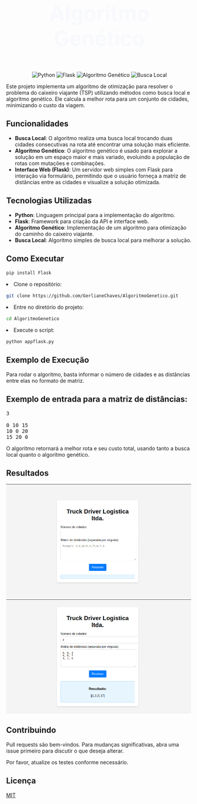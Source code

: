 <h1><p style="text-align: center; color: #f8f9fd; font-size: 2em;">Algoritmo Genético</p></h1>

<p align="center">
    <img src="https://img.shields.io/badge/-Python-3776AB?style=for-the-badge&logo=python&logoColor=white" alt="Python">
    <img src="https://img.shields.io/badge/-Flask-000000?style=for-the-badge&logo=flask&logoColor=white" alt="Flask">
    <img src="https://img.shields.io/badge/-Algoritmo%20Gen%C3%A9tico-FFD700?style=for-the-badge&logo=python&logoColor=white" alt="Algoritmo Genético">
    <img src="https://img.shields.io/badge/-Busca%20Local-999999?style=for-the-badge&logo=python&logoColor=white" alt="Busca Local">
</p>


<p>Este projeto implementa um algoritmo de otimização para resolver o problema do caixeiro viajante (TSP) utilizando métodos como busca local e algoritmo genético. Ele calcula a melhor rota para um conjunto de cidades, minimizando o custo da viagem.</p>

<h2>Funcionalidades</h2>
<ul>
  <li><strong>Busca Local</strong>: O algoritmo realiza uma busca local trocando duas cidades consecutivas na rota até encontrar uma solução mais eficiente.</li>
  <li><strong>Algoritmo Genético</strong>: O algoritmo genético é usado para explorar a solução em um espaço maior e mais variado, evoluindo a população de rotas com mutações e combinações.</li>
  <li><strong>Interface Web (Flask)</strong>: Um servidor web simples com Flask para interação via formulário, permitindo que o usuário forneça a matriz de distâncias entre as cidades e visualize a solução otimizada.</li>
</ul>

<h2>Tecnologias Utilizadas</h2>
<ul>
  <li><strong>Python</strong>: Linguagem principal para a implementação do algoritmo.</li>
  <li><strong>Flask</strong>: Framework para criação da API e interface web.</li>
  <li><strong>Algoritmo Genético</strong>: Implementação de um algoritmo para otimização do caminho do caixeiro viajante.</li>
  <li><strong>Busca Local</strong>: Algoritmo simples de busca local para melhorar a solução.</li>
</ul>

<h2>Como Executar</h2>

```bash
pip install Flask

```

<li>Clone o repositório:</li>

```bash
git clone https://github.com/GerlianeChaves/AlgoritmoGenetico.git
```

<li>Entre no diretório do projeto:</li>

```bash
cd AlgoritmoGenetico
```

<li>Execute o script:</li>

```bash
python appflask.py
```
</ol>

<h2>Exemplo de Execução</h2>
<p>Para rodar o algoritmo, basta informar o número de cidades e as distâncias entre elas no formato de matriz.</p>

## Exemplo de entrada para a matriz de distâncias:
<pre>
3

0 10 15
10 0 20
15 20 0
</pre>

<p>O algoritmo retornará a melhor rota e seu custo total, usando tanto a busca local quanto o algoritmo genético.</p>

<h2>Resultados</h2>
<div style="text-align: center;">
    <img src="img/interfaceAG.png" style="width: 500px; margin-right: 10px;">
    <img src="img/resultadoAG.png" style="width: 500px; margin-right: 10px;">
</div>

<!--<p align="center"> <img src="img/interfaceAG.png" alt="Interface" width="500"> </p> <h3 style="color: #f8f9fd;">

<p align="center"> <img src="img/resultadoAG.png" alt="Interface" width="500"> </p> <h3 style="color: #f8f9fd;">-->



## Contribuindo

Pull requests são bem-vindos. Para mudanças significativas, abra uma issue primeiro
para discutir o que deseja alterar.

Por favor, atualize os testes conforme necessário.

## Licença

[MIT](https://choosealicense.com/licenses/mit/)